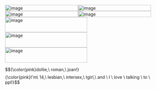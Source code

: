 <img width="240" height="20" alt="image" src="https://github.com/user-attachments/assets/0d47578c-49f6-4cce-9b8d-845210f638f7" /><img width="240" height="20" alt="image" src="https://github.com/user-attachments/assets/c14ba27a-1af5-4a47-a1f8-8c21ccab0283" /><img width="240" height="20" alt="image" src="https://github.com/user-attachments/assets/81b65649-aec2-4079-8161-7730404d21f9" /><img width="240" height="20" alt="image" src="https://github.com/user-attachments/assets/3d483067-e65b-4a4a-adb0-5ab6391d9820" />
<img width="270" height="50" alt="image" src="https://github.com/user-attachments/assets/43cd41ef-f76d-470e-b2f0-3d01a816809d" />
<img width="270" height="50" alt="image" src="https://github.com/user-attachments/assets/c74df3b0-11d7-4a06-bf9f-07bc7ed45882" />
<img width="270" height="50" alt="image" src="https://github.com/user-attachments/assets/5788720f-28bb-4dcb-944e-1289f24fdb1f" />



                                    

$${\color{pink}dollie,\ roman,\ joan!\}$$
$${\color{pink}I'm\ 14,\ lesbian,\ intersex,\ tgirl,\ and \ I \ love \ talking \ to \ ppl!\}$$



